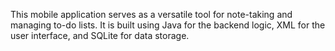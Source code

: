 This mobile application serves as a versatile tool for note-taking and managing to-do lists. It is built using Java for the backend logic, XML for the user interface, and SQLite for data storage.
